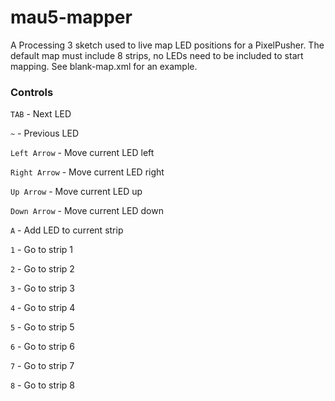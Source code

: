# mau5-mapper

A Processing 3 sketch used to live map LED positions for a PixelPusher. The default map must include 8 strips, no LEDs need to be included to start mapping. See blank-map.xml for an example.

### Controls
`TAB` - Next LED

`~` - Previous LED

`Left Arrow` - Move current LED left

`Right Arrow` - Move current LED right

`Up Arrow` - Move current LED up

`Down Arrow` - Move current LED down

`A` - Add LED to current strip

`1` - Go to strip 1

`2` - Go to strip 2

`3` - Go to strip 3

`4` - Go to strip 4

`5` - Go to strip 5

`6` - Go to strip 6

`7` - Go to strip 7

`8` - Go to strip 8
